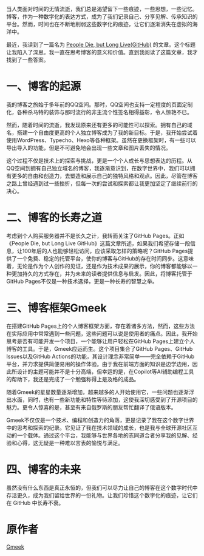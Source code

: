 当人类面对时间的无情流逝，我们总是渴望留下一些痕迹，一些思想，一些记忆。博客，作为一种数字化的表达方式，成为了我们记录自己、分享见解、传承知识的平台。然而，时间也在不断地削弱这些数字化的痕迹，让它们逐渐消失在虚拟的海洋中。

最近，我读到了一篇名为  [People Die, but Long Live(GitHub)](https://laike9m.com/blog/people-die-but-long-live-github,122/) 的文章。这个标题让我陷入了深思。我一直在思考博客的意义和价值。直到我阅读了这篇文章，我才找到了一些答案。

# 一、博客的起源
我的博客之旅始于多年前的QQ空间。那时，QQ空间也支持一定程度的页面定制化，各种杀马特的装饰与那时流行的非主流个性签名相得益彰，令人惊艳不已。

然而，随着时间的流逝，我发现原来还有更多的可能性可以探索。拥有自己的域名，搭建一个自由度更高的个人独立博客成为了我的新目标。于是，我开始尝试着使用WordPress、Typecho、Hexo等各种框架。虽然在更换框架时，有一些可以导出导入的功能，但是不可避免地会出现一些文章和图片丢失的情况。

这个过程不仅是技术上的探索与挑战，更是一个个人成长与思想表达的历程。从QQ空间到拥有自己独立域名的博客，我逐渐意识到，在数字世界中，我们可以拥有更多的自由和创造力，去塑造和展示自己的独特风格和观点。因此，尽管在博客之路上曾经遇到过一些挫折，但每一次的尝试和探索都让我更加坚定了继续前行的决心。

# 二、博客的长寿之道
考虑到个人购买服务器并不是长久之计，我转而关注了GitHub Pages。正如《People Die, but Long Live GitHub》这篇文章所述，如果我们希望存储一段信息，让100年后的人也能够轻松访问，应该采取怎样的策略呢？GitHub Pages提供了一个免费、稳定的托管平台，使你的博客与GitHub的存在时间同步。这意味着，无论是作为个人创作的见证，还是作为技术成果的展示，你的博客都能够以一种更加持久的方式存在，并为未来的读者提供信息与启发。因此，将博客托管于GitHub Pages不仅是一种技术选择，更是一种长寿的智慧之举。

# 三、博客框架Gmeek
在搭建GitHub Pages上的个人博客框架方面，存在着诸多方法，然而，这些方法在实际应用中常常遇到一些问题，这些问题可以说是使用者的痛点。因此，我开始思考是否有可能开发一个项目，一个能够让用户轻松在GitHub Pages上建立个人博客的工具。于是，Gmeek应运而生。这个项目集合了GitHub Pages、GitHub Issues以及GitHub Actions的功能，其设计理念非常简单——完全依赖于GitHub平台，并力求提供简便易用的操作体验。由于我在前端方面的知识是边学边用，因此所设计的主题可能并不是十分高端，但幸运的是，在Copilot等AI辅助编程工具的帮助下，我还是完成了一个勉强称得上是及格的成品。

随着Gmeek的星星数量逐渐增加，越来越多的人开始使用它，一些问题也逐渐浮出水面，同时，也有一些新功能和特性等待添加，这使我深切感受到了开源项目的魅力。更令人惊喜的是，甚至有来自俄罗斯的朋友帮忙翻译了俄语版本。

Gmeek不仅仅是一个技术、编程和创造力的角落，更是记录了我在这个数字世界中的思考和探索的纪录。它见证了我在技术领域的成长，也是我与全球开源社区互动的一个载体。通过这个平台，我能够与世界各地的志同道合者分享我的见解、经验和心得，这无疑是一种难以言表的愉悦与满足。

# 四、博客的未来
虽然没有什么东西是真正永恒的，但我们可以尽力让自己的博客在这个数字时代中存活更久，成为我们留给世界的一份礼物。让我们珍惜这个数字化的痕迹，让它们在 GitHub 中长寿不衰。

# 原作者
[Gmeek](blog.meekdai.com/post/ren-hui-si-，-dan-wo-de-bo-ke-zai-GitHub-zhong-hui-wan-sui.html)